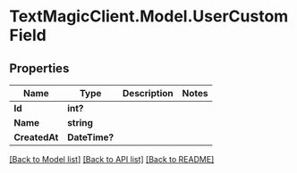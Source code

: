 # TextMagicClient.Model.UserCustomField
## Properties

Name | Type | Description | Notes
------------ | ------------- | ------------- | -------------
**Id** | **int?** |  | 
**Name** | **string** |  | 
**CreatedAt** | **DateTime?** |  | 

[[Back to Model list]](../README.md#documentation-for-models) [[Back to API list]](../README.md#documentation-for-api-endpoints) [[Back to README]](../README.md)


